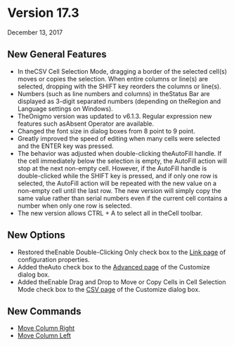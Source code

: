 # Version 17.3

December 13, 2017

## New General Features

- In theCSV Cell Selection Mode, dragging a border of the selected cell(s) moves or copies the selection. When entire columns or line(s) are selected, dropping with the SHIFT key reorders the columns or line(s).
- Numbers (such as line numbers and columns) in theStatus Bar are displayed as 3-digit separated numbers (depending on theRegion and Language settings on Windows).
- TheOnigmo version was updated to v6.1.3. Regular expression new features such asAbsent Operator are available.
- Changed the font size in dialog boxes from 8 point to 9 point.
- Greatly improved the speed of editing when many cells were selected and the ENTER key was pressed.
- The behavior was adjusted when double-clicking theAutoFill handle. If the cell immediately below the selection is empty, the AutoFill action will stop at the next non-empty cell. However, if the AutoFill handle is double-clicked while the SHIFT key is pressed, and if only one row is selected, the AutoFill action will be repeated with the new value on a non-empty cell until the last row. The new version will simply copy the same value rather than serial numbers even if the current cell contains a number when only one row is selected.
- The new version allows CTRL + A to select all in theCell toolbar.

## New Options

- Restored theEnable Double-Clicking Only check box to the [Link page](../dlg/properties/link/index) of configuration properties.
- Added theAuto check box to the [Advanced page](../dlg/customize/advanced/index) of the Customize dialog box.
- Added theEnable Drag and Drop to Move or Copy Cells in Cell Selection Mode check box to the [CSV page](../dlg/customize/csv/index) of the Customize dialog box.

## New Commands

- [Move Column Right](../cmd/edit/move_column_right)
- [Move Column Left](../cmd/edit/move_column_left)

